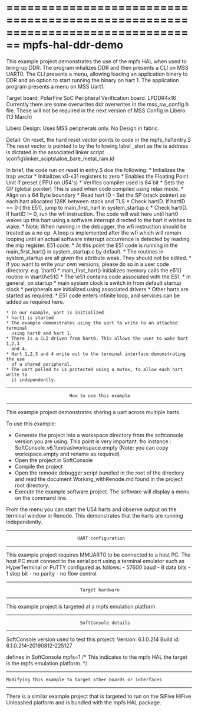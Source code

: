 ================================================================================
                        mpfs-hal-ddr-demo
================================================================================

This example project demonstrates the use of the mpfs HAL when used to bring-up
DDR. The program intializes DDR and then presents a CLI on MSS UART0. The CLI
presents a menu, allowing loading an application binary to DDR and an option
to start running the binary on hart 1.
The application program presents a menu on MSS Uart1.

Target board:
PolarFire SoC Peripheral Verification board.
LPDDR4x16
Currently there are some overwrites ddr overwrites in the mss_sw_config.h file.
These will not be required in the next version of MSS Config in Libero (13 March)

Libero Design:
Uses MSS peripherals only. No Design in  fabric.

Detail:
On reset, the hard reset vector points to code in the 
mpfs_hal\entry.S
The reset vector is pointed to by the following label
_start
as the is address is dictated in the associated linker script
\config\linker_scipts\aloe_bare_metal_ram.ld

In brief, the code run on reset in entry.S doe the following:
    * Initializes the trap vector
    * Initializes x0-x31 registers to zero
    * Enables the Floating Point Unit if preset ( FPU on U54's)
    * Verifies compiler used is 64 bit
    * Sets the GP (global pointer) This is used when code compiled using relax 
      mode.
    * Align on a 64 Byte boundary
    * Read hart ID - Set the SP (stack pointer) so each hart allocated 128K 
      between stack and TLS
    * Check hartID. If hartID == 0 ( the E51), jump to main_first_hart in 
      system_startup.c
    * Check hartID. If hartID != 0, run the wfi instruction. The code will wait 
      here until hart0 wakes up this hart using a software interrupt directed to 
      the hart it wishes to wake.
    * Note: When running in the debugger, the wfi instruction should be treated 
      as a no op.
      A loop is implemented after the wfi which will remain looping until an 
      actual software interrupt 
      occurrence is detected by reading the mip register.
E51 code:
    * At this point the E51 code is running in the main_first_hart() in 
      system_startup.c by default.
    * The routines in system_startup are all given the attribute weak. They 
      should not be edited.
    * If you want to write your own versions, please do so in a user code 
      directory. e.g. \hart0
    * main_first_hart() 
            initializes memory
            calls the e51() routine in \hart0\e51()
    * The \e51 contains code associated with the E51.
    * In general, on startup
        * main system clock is switch in  from default startup clock
        * peripherals are initialized using associated drivers
        * Other harts are started as required.
        * E51 code enters infinite loop, and services can be added as required 
          here.
        
    * In our example, uart is initialized
    * hart1 is started
    * The example demonstrates using the uart to write to an attached terminal 
      using hart0 and hart 1.
    * There is a CLI driven from hart0. This allows the user to wake hart 1,2,3 
      and 4.
    * Hart 1,2,3 and 4 write out to the terminal interface demonstrating the use 
      of a shared peripheral.
    * The uart polled tx is protected using a mutex, to allow each hart write to 
      it independently.

--------------------------------------------------------------------------------
                            How to use this example
--------------------------------------------------------------------------------
This example project demonstrates sharing a uart across multiple harts.

To use this example:
 - Generate the project into a workspace directory from the softconsole version
   you are using. This point is very important. fro instance :
   SoftConsole_v6.1\extras\workspace.empty
   (Note: you can copy workspace.empty and rename as required)
 - Open the project in SoftConsole
 - Compile the project
 - Open the remode debugger script bundled in the root of the directory and read
   the document Working_withRenode.md found in the project root directory.
 - Execute the example software project.
The software will display a menu on the command line.

From the menu you can start the U54 harts and observe output on the terminal 
window in Renode. This demonstrates that the harts are running independently.

--------------------------------------------------------------------------------
                               UART configuration
--------------------------------------------------------------------------------
This example project requires MMUART0 to be connected to a host PC. The host PC
must connect to the serial port using a terminal emulator such as HyperTerminal
or PuTTY configured as follows:
    - 57600 baud
    - 8 data bits
    - 1 stop bit
    - no parity
    - no flow control

--------------------------------------------------------------------------------
                                Target hardware
--------------------------------------------------------------------------------
This example project is targeted at a mpfs emulation platform

--------------------------------------------------------------------------------
                                SoftConsole details
--------------------------------------------------------------------------------
SoftConsole version used to test this project:
Version:  6.1.0.214
Build id: 6.1.0.214-20190812-225127

defines in SoftConsole
mpfs=1   /* This indicates to the mpfs HAL the target is the mpfs emulation 
            platform. */
  
--------------------------------------------------------------------------------
    Modifying this example to target other boards or interfaces
--------------------------------------------------------------------------------
There is a similar example project that is targeted to run on the SiFive HiFive 
Unleashed platform and is bundled with the mpfs HAL package.
